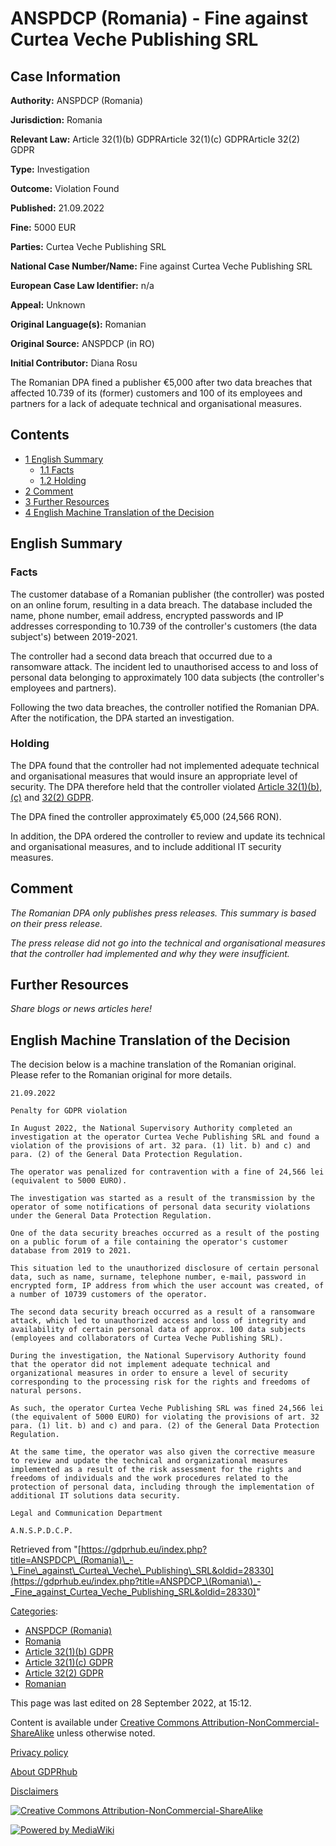# ANSPDCP (Romania) - Fine against Curtea Veche Publishing SRL

## Case Information

**Authority:** ANSPDCP (Romania)

**Jurisdiction:** Romania

**Relevant Law:** Article 32(1)(b) GDPRArticle 32(1)(c) GDPRArticle 32(2) GDPR

**Type:** Investigation

**Outcome:** Violation Found

**Published:** 21.09.2022

**Fine:** 5000 EUR

**Parties:** Curtea Veche Publishing SRL

**National Case Number/Name:** Fine against Curtea Veche Publishing SRL

**European Case Law Identifier:** n/a

**Appeal:** Unknown

**Original Language(s):** Romanian

**Original Source:** ANSPDCP (in RO)

**Initial Contributor:** Diana Rosu

The Romanian DPA fined a publisher €5,000 after two data breaches that affected 10.739 of its (former) customers and 100 of its employees and partners for a lack of adequate technical and organisational measures.

## Contents

*   [1 English Summary](#English_Summary)
    *   [1.1 Facts](#Facts)
    *   [1.2 Holding](#Holding)
*   [2 Comment](#Comment)
*   [3 Further Resources](#Further_Resources)
*   [4 English Machine Translation of the Decision](#English_Machine_Translation_of_the_Decision)

## English Summary

### Facts

The customer database of a Romanian publisher (the controller) was posted on an online forum, resulting in a data breach. The database included the name, phone number, email address, encrypted passwords and IP addresses corresponding to 10.739 of the controller's customers (the data subject's) between 2019-2021.

The controller had a second data breach that occurred due to a ransomware attack. The incident led to unauthorised access to and loss of personal data belonging to approximately 100 data subjects (the controller's employees and partners).

Following the two data breaches, the controller notified the Romanian DPA. After the notification, the DPA started an investigation.

### Holding

The DPA found that the controller had not implemented adequate technical and organisational measures that would insure an appropriate level of security. The DPA therefore held that the controller violated [Article 32(1)(b), (c)](/index.php?title=Article_32_GDPR#1 "Article 32 GDPR") and [32(2) GDPR](/index.php?title=Article_32_GDPR#2 "Article 32 GDPR").

The DPA fined the controller approximately €5,000 (24,566 RON).

In addition, the DPA ordered the controller to review and update its technical and organisational measures, and to include additional IT security measures.

## Comment

_The Romanian DPA only publishes press releases. This summary is based on their press release._

_The press release did not go into the technical and organisational measures that the controller had implemented and why they were insufficient._

## Further Resources

_Share blogs or news articles here!_

## English Machine Translation of the Decision

The decision below is a machine translation of the Romanian original. Please refer to the Romanian original for more details.

```
21.09.2022

Penalty for GDPR violation

In August 2022, the National Supervisory Authority completed an investigation at the operator Curtea Veche Publishing SRL and found a violation of the provisions of art. 32 para. (1) lit. b) and c) and para. (2) of the General Data Protection Regulation.

The operator was penalized for contravention with a fine of 24,566 lei (equivalent to 5000 EURO).

The investigation was started as a result of the transmission by the operator of some notifications of personal data security violations under the General Data Protection Regulation.

One of the data security breaches occurred as a result of the posting on a public forum of a file containing the operator's customer database from 2019 to 2021.

This situation led to the unauthorized disclosure of certain personal data, such as name, surname, telephone number, e-mail, password in encrypted form, IP address from which the user account was created, of a number of 10739 customers of the operator.

The second data security breach occurred as a result of a ransomware attack, which led to unauthorized access and loss of integrity and availability of certain personal data of approx. 100 data subjects (employees and collaborators of Curtea Veche Publishing SRL).

During the investigation, the National Supervisory Authority found that the operator did not implement adequate technical and organizational measures in order to ensure a level of security corresponding to the processing risk for the rights and freedoms of natural persons.

As such, the operator Curtea Veche Publishing SRL was fined 24,566 lei (the equivalent of 5000 EURO) for violating the provisions of art. 32 para. (1) lit. b) and c) and para. (2) of the General Data Protection Regulation.

At the same time, the operator was also given the corrective measure to review and update the technical and organizational measures implemented as a result of the risk assessment for the rights and freedoms of individuals and the work procedures related to the protection of personal data, including through the implementation of additional IT solutions data security.

Legal and Communication Department

A.N.S.P.D.C.P.

```

Retrieved from "[https://gdprhub.eu/index.php?title=ANSPDCP\_(Romania)\_-\_Fine\_against\_Curtea\_Veche\_Publishing\_SRL&oldid=28330](https://gdprhub.eu/index.php?title=ANSPDCP_\(Romania\)_-_Fine_against_Curtea_Veche_Publishing_SRL&oldid=28330)"

[Categories](/index.php?title=Special:Categories "Special:Categories"):

*   [ANSPDCP (Romania)](/index.php?title=Category:ANSPDCP_\(Romania\) "Category:ANSPDCP (Romania)")
*   [Romania](/index.php?title=Category:Romania "Category:Romania")
*   [Article 32(1)(b) GDPR](/index.php?title=Category:Article_32\(1\)\(b\)_GDPR "Category:Article 32(1)(b) GDPR")
*   [Article 32(1)(c) GDPR](/index.php?title=Category:Article_32\(1\)\(c\)_GDPR "Category:Article 32(1)(c) GDPR")
*   [Article 32(2) GDPR](/index.php?title=Category:Article_32\(2\)_GDPR "Category:Article 32(2) GDPR")
*   [Romanian](/index.php?title=Category:Romanian "Category:Romanian")

This page was last edited on 28 September 2022, at 15:12.

Content is available under [Creative Commons Attribution-NonCommercial-ShareAlike](https://creativecommons.org/licenses/by-nc-sa/4.0/) unless otherwise noted.

[Privacy policy](/index.php?title=GDPRhub:Privacy_policy)

[About GDPRhub](/index.php?title=GDPRhub:About)

[Disclaimers](/index.php?title=GDPRhub:General_disclaimer)

[![Creative Commons Attribution-NonCommercial-ShareAlike](/resources/assets/licenses/cc-by-nc-sa.png)](https://creativecommons.org/licenses/by-nc-sa/4.0/)

[![Powered by MediaWiki](/resources/assets/poweredby_mediawiki_88x31.png)](https://www.mediawiki.org/)